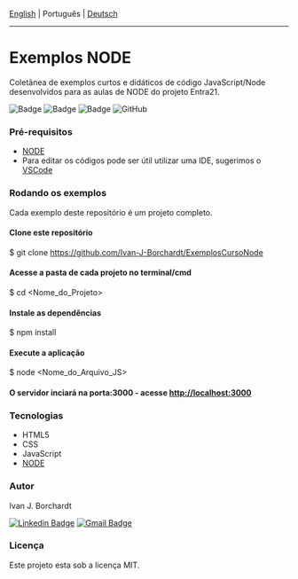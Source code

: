[English](./README.md) | Português | [Deutsch](./README-de_DE.md)

---

# Exemplos NODE 
Coletânea de exemplos curtos e didáticos de código JavaScript/Node desenvolvidos para as aulas de NODE do projeto Entra21. 


![Badge](https://img.shields.io/badge/Projeto-Entra21-blue)
![Badge](https://img.shields.io/badge/Curso-JavaScript/ReactJs-blue)
![Badge](https://img.shields.io/badge/Ano-2020-blue)
![GitHub](https://img.shields.io/github/license/ivan-j-borchardt/ExemplosCursoVanillaJS)

### Pré-requisitos
- [NODE](https://nodejs.org/en/download/) 
- Para editar os códigos pode ser útil utilizar uma IDE, sugerimos o [VSCode](https://code.visualstudio.com/download) 

### Rodando os exemplos

Cada exemplo deste repositório é um projeto completo.

#### Clone este repositório
$ git clone <https://github.com/Ivan-J-Borchardt/ExemplosCursoNode>

#### Acesse a pasta de cada projeto no terminal/cmd
$ cd <Nome_do_Projeto>

#### Instale as dependências
$ npm install

#### Execute a aplicação
$ node <Nome_do_Arquivo_JS>

#### O servidor inciará na porta:3000 - acesse <http://localhost:3000> 

### Tecnologias

- HTML5
- CSS
- JavaScript
- [NODE](https://nodejs.org/en/download/)  

### Autor
Ivan J. Borchardt

[![Linkedin Badge](https://img.shields.io/badge/-Ivan-blue?style=flat-square&logo=Linkedin&logoColor=white&link=https://www.linkedin.com/in/ivan-borchardt/)](https://www.linkedin.com/in/ivan-borchardt/) 
[![Gmail Badge](https://img.shields.io/badge/-ivan.borchardt.cobol@gmail.com-c14438?style=flat-square&logo=Gmail&logoColor=white&link=mailto:ivan.borchardt.cobol@gmail.com)](mailto:ivan.borchardt.cobol@gmail.com)

### Licença
Este projeto esta sob a licença MIT.
